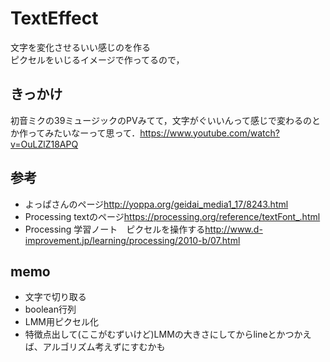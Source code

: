 # TextEffect

文字を変化させるいい感じのを作る  
ピクセルをいじるイメージで作ってるので，

## きっかけ

初音ミクの39ミュージックのPVみてて，文字がぐいいんって感じで変わるのとか作ってみたいなーって思って．<https://www.youtube.com/watch?v=OuLZlZ18APQ>

## 参考

* よっぱさんのページ<http://yoppa.org/geidai_media1_17/8243.html>
* Processing textのページ<https://processing.org/reference/textFont_.html>
* Processing 学習ノート　ピクセルを操作する<http://www.d-improvement.jp/learning/processing/2010-b/07.html>


## memo

* 文字で切り取る
* boolean行列
* LMM用ピクセル化
* 特徴点出して(ここがむずいけど)LMMの大きさにしてからlineとかつかえば、アルゴリズム考えずにすむかも


